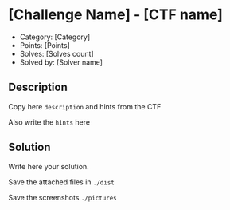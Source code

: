 # [Challenge Name] - [CTF name]

- Category: [Category]
- Points: [Points]
- Solves: [Solves count]
- Solved by: [Solver name]

## Description

Copy here `description` and hints from the CTF

Also write the `hints` here

## Solution

Write here your solution.

Save the attached files in `./dist`

Save the screenshots `./pictures`
